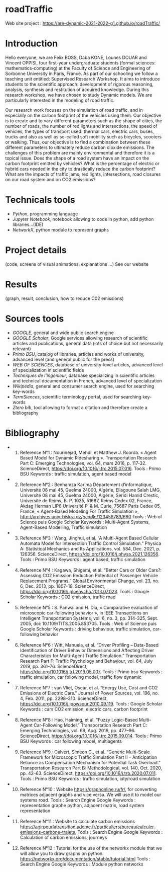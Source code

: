 # roadTraffic

Web site project : https://are-dynamic-2021-2022-g1.github.io/roadTraffic/

# Introduction
Hello everyone, we are Felix BOSS, Daba KONE, Lounes DOUAR and Vincent OPPISI, four first-year undergraduate students (formal sciences: mathematics-computing) at the Faculty of Science and Engineering of Sorbonne University in Paris, France. 
As part of our schooling we follow a teaching unit entitled: Supervised Research Workshop. It aims to introduce students to the scientific approach: development of rigorous reasoning, analysis, synthesis and restitution of acquired knowledge.
During this research workshop, we have chosen to study Dynamic models. We are particularly interested in the modeling of road traffic.

Our research work focuses on the simulation of road traffic, and in especially on the carbon footprint of the vehicles using them. Our objective is to create and  to vary different parameters such as the shape of cities, the number of roads, the number of red lights and intersections, the speed of vehicles, the types of transport used: thermal cars, electric cars, buses, trucks and also as well as so-called soft mobility such as bicycles, scooters or walking. Thus, our objective is to find a combination between these different parameters to ultimately reduce carbon dioxide emissions. The challenges of this problem are mainly environmental and therefore it is a topical issue.
Does the shape of a road system have an impact on the carbon footprint emitted by vehicles?
What is the percentage of electric or hybrid cars needed in the city to drastically reduce the carbon footprint?
What are the impacts of traffic jams, red lights, intersections, road closures on our road system and on CO2 emissions?

# Technicals tools 
 - *Python*, programming language
 - *Jupyter Notebook*, notebook allowing to code in python, add python libraries...(IDE)
 - *NetworkX*, python module to represent graphs


# Project details

   (code, screens of visual animations, explanations ...) 
   See our website


# Results 

   (graph, result, conclusion, how to reduce C02 emissions) 

# Sources tools 
 - *GOOGLE*, general and wide public search engine
 - *GOOGLE Scholar*, Google services allowing research of scientific articles and publications, general data (lots of choice but not necessarily relevant)
 - *Primo BSU*, catalog of libraries, articles and works of university, advanced level (and general public for the press)
 - *WEB OF SCIENCES*, database of university-level articles, advanced level of specialization in scientific fields
 - *Techniques de l'ingénieur*, database specializing in scientific articles and technical documentation in French, advanced level of specialization
 - *Wikipédia*, general and consumer search engine, used for searching key-words
 - *TermSiences*, scientific terminology portal, used for searching key-words
 - *Ztero bib*, tool allowing to format a citation and therefore create a bibliography

# Bibliography
- 1. Reference N°1 : Nourinejad, Mehdi, et Matthew J. Roorda. « Agent Based Model for
Dynamic Ridesharing ». Transportation Research Part C: Emerging Technologies, vol. 64,
mars 2016, p. 117‑32. ScienceDirect, https://doi.org/10.1016/j.trc.2015.07.016.
Tools : Primo BSU
Keywords : traffic simulation, agent based model
          
- 2. Reference N°2 : Benhamza Karima Département d’informatique, Université 08 mai 45,
Guelma 24000, Algérie, Ellagoune Salah LMG, Université 08 mai 45, Guelma 24000,
Algérie, Seridi Hamid Crestic, Université de Reims, B. P. 1035, 51687, Reims Cedex 02,
France, Akdag Herman LIP6 Université P. & M. Curie, 75687 Paris Cedex 05, France, «
Agent-Based Modeling For Traffic Simulation »,
http://archives.univ-biskra.dz/handle/123456789/660
Tools : Web of Science puis Google Scholar
Keywords : Multi-Agent Systems, Agent-Based Modelling, Traffic simulation
        
- 3. Reference N°3 : Wang, Jinghui, et al. “A Multi-Agent Based Cellular Automata Model
for Intersection Traffic Control Simulation.” Physica A: Statistical Mechanics and Its
Applications, vol. 584, Dec. 2021, p. 126356. ScienceDirect,
https://doi.org/10.1016/j.physa.2021.126356.
Tools : Primo BSU
Keywords : agent based, traffic simulation
          
- 4. Reference N°4 : Kagawa, Shigemi, et al. “Better Cars or Older Cars?: Assessing CO2
Emission Reduction Potential of Passenger Vehicle Replacement Programs.” Global
Environmental Change, vol. 23, no. 6, Dec. 2013, pp. 1807–18. ScienceDirect,
https://doi.org/10.1016/j.gloenvcha.2013.07.023.
Tools : Google Scholar
Keywords : CO2 emission, traffic road
        
- 5. Reference N°5 : S. Panwai and H. Dia, « Comparative evaluation of microscopic
car-following behavior », in IEEE Transactions on Intelligent Transportation Systems, vol. 6,
no. 3, pp. 314-325, Sept. 2005, doi: 10.1109/TITS.2005.853705.
Tools : Web of Science puis Google Scholar
Keywords : driving behaviour, traffic simulation, car-following behavior
    
- 6. Reference N°6 : Witt, Manuela, et al. “Driver Profiling – Data-Based Identification of
Driver Behavior Dimensions and Affecting Driver Characteristics for Multi-Agent Traffic
Simulation.” Transportation Research Part F: Traffic Psychology and Behaviour, vol. 64,
July 2019, pp. 361–76. ScienceDirect, https://doi.org/10.1016/j.trf.2019.05.007.
Tools : Primo bsu
Keywords : traffic simulation, car following model, traffic flow dynamic

- 7. Reference N°7 : van Vliet, Oscar, et al. “Energy Use, Cost and CO2 Emissions of
Electric Cars.” Journal of Power Sources, vol. 196, no. 4, Feb. 2011, pp. 2298–310.
ScienceDirect, https://doi.org/10.1016/j.jpowsour.2010.09.119.
Tools : Google Scholar
Keywords : cars CO2 emission, electric cars, carbon footprint
          
- 8. Reference N°8 : Hao, Haiming, et al. “Fuzzy Logic-Based Multi-Agent Car-Following
Model.” Transportation Research Part C: Emerging Technologies, vol. 69, Aug. 2016, pp.
477–96. ScienceDirect, https://doi.org/10.1016/j.trc.2015.09.014.
Tools : Primo BSU
Keywords : car following model, multiagents
          
- 9. Reference N°9 : Calvert, Simeon C., et al. “Generic Multi-Scale Framework for
Microscopic Traffic Simulation Part II – Anticipation Reliance as Compensation Mechanism
for Potential Task Overload.” Transportation Research Part B: Methodological, vol. 140,
Oct. 2020, pp. 42–63. ScienceDirect, https://doi.org/10.1016/j.trb.2020.07.011.
Tools : Primo BSU
Keywords : traffic simulation, city/road simulation
     
- 10. Reference N°10 :</vert> Website https://graphonline.ru/fr/, for converting matrices
adjacent graphs and vice versa. We will use it to model our systems
road.
Tools : Search Engine Google
Keywords : representation graphe python, adjacent matrix, road system representation
    
- 11. Reference N°11 : Website to calculate carbon emissions
https://agirpourlatransition.ademe.fr/particuliers/bureau/calculer-emissions-carbone-trajets,
Tools : Search Engine Google
Keywords : Calculation of carbon emissions, journeys
          
- 12. Reference N°12 : Tutorial for the use of the networkx module that we
will allow you to draw graphs on python.
https://networkx.org/documentation/stable/tutorial.html
Tools : Search Engine Google
Keywords : Module python networkx
